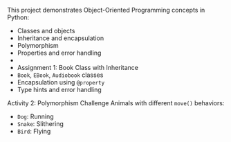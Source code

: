 This project demonstrates Object-Oriented Programming concepts in Python:
- Classes and objects
- Inheritance and encapsulation
- Polymorphism
- Properties and error handling
-
-  Assignment 1: Book Class with Inheritance
- `Book`, `EBook`, `Audiobook` classes
- Encapsulation using `@property`
- Type hints and error handling

 Activity 2: Polymorphism Challenge
Animals with different `move()` behaviors:
- `Dog`: Running 
- `Snake`: Slithering 
- `Bird`: Flying 
